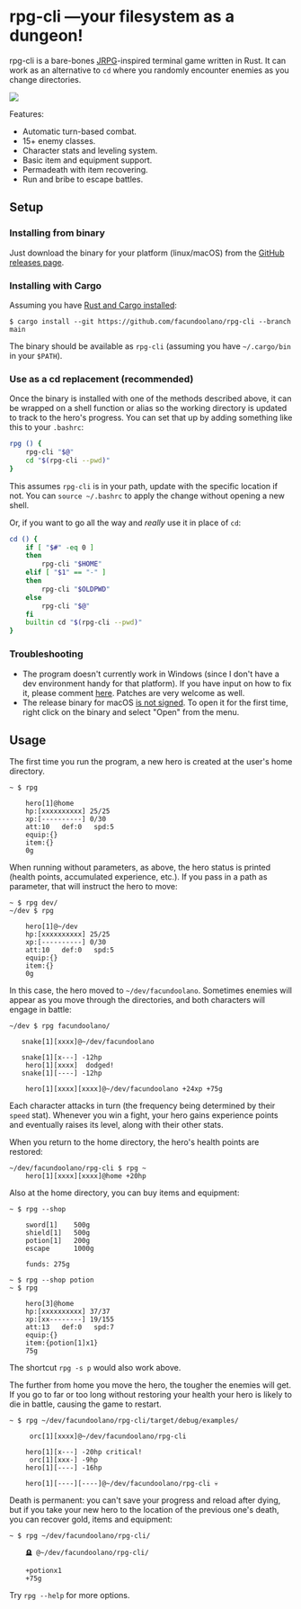 # rpg-cli —your filesystem as a dungeon!

rpg-cli is a bare-bones [JRPG](https://en.wikipedia.org/wiki/JRPG)-inspired terminal game written in Rust. It can work as an alternative to `cd` where you randomly encounter enemies as you change directories.

![](rpg-cli.png)

Features:

* Automatic turn-based combat.
* 15+ enemy classes.
* Character stats and leveling system.
* Basic item and equipment support.
* Permadeath with item recovering.
* Run and bribe to escape battles.

## Setup

### Installing from binary

Just download the binary for your platform (linux/macOS) from the [GitHub releases page](https://github.com/facundoolano/rpg-cli/releases/latest).

### Installing with Cargo
Assuming you have [Rust and Cargo installed](https://doc.rust-lang.org/cargo/getting-started/installation.html#install-rust-and-cargo):

    $ cargo install --git https://github.com/facundoolano/rpg-cli --branch main

The binary should be available as `rpg-cli` (assuming you have `~/.cargo/bin` in your `$PATH`).

### Use as a cd replacement (recommended)

Once the binary is installed with one of the methods described above, it can be wrapped on a shell function or alias
so the working directory is updated to track to the hero's progress. You can set that up by adding something like this to your `.bashrc`:

```sh
rpg () {
    rpg-cli "$@"
    cd "$(rpg-cli --pwd)"
}
```

This assumes `rpg-cli` is in your path, update with the specific location if not. You can `source ~/.bashrc` to apply the change without opening a new shell.

Or, if you want to go all the way and *really* use it in place of `cd`:

```sh
cd () {
    if [ "$#" -eq 0 ]
    then
        rpg-cli "$HOME"
    elif [ "$1" == "-" ]
    then
        rpg-cli "$OLDPWD"
    else
        rpg-cli "$@"
    fi
    builtin cd "$(rpg-cli --pwd)"
}
```


### Troubleshooting

* The program doesn't currently work in Windows (since I don't have a dev environment handy for that platform). If you have input on how to fix it, please comment [here](https://github.com/facundoolano/rpg-cli/issues/17). Patches are very welcome as well.
* The release binary for macOS [is not signed](https://github.com/facundoolano/rpg-cli/issues/27). To open it for the first time, right click on the binary and select "Open" from the menu.

## Usage

The first time you run the program, a new hero is created at the user's home directory.

    ~ $ rpg

        hero[1]@home
        hp:[xxxxxxxxxx] 25/25
        xp:[----------] 0/30
        att:10   def:0   spd:5
        equip:{}
        item:{}
        0g

When running without parameters, as above, the hero status is printed (health points, accumulated experience, etc.). If you pass in a path as parameter, that will instruct the hero to move:

    ~ $ rpg dev/
    ~/dev $ rpg

        hero[1]@~/dev
        hp:[xxxxxxxxxx] 25/25
        xp:[----------] 0/30
        att:10   def:0   spd:5
        equip:{}
        item:{}
        0g

In this case, the hero moved to `~/dev/facundoolano`. Sometimes enemies will appear as you move through the directories,
and both characters will engage in battle:

    ~/dev $ rpg facundoolano/

       snake[1][xxxx]@~/dev/facundoolano

       snake[1][x---] -12hp
        hero[1][xxxx]  dodged!
       snake[1][----] -12hp

        hero[1][xxxx][xxxx]@~/dev/facundoolano +24xp +75g

Each character attacks in turn (the frequency being determined by their `speed` stat).
Whenever you win a fight, your hero gains experience points and eventually raises its level, along with their other stats.

When you return to the home directory, the hero's health points are restored:

    ~/dev/facundoolano/rpg-cli $ rpg ~
        hero[1][xxxx][xxxx]@home +20hp

Also at the home directory, you can buy items and equipment:

    ~ $ rpg --shop

        sword[1]    500g
        shield[1]   500g
        potion[1]   200g
        escape      1000g

        funds: 275g

    ~ $ rpg --shop potion
    ~ $ rpg

        hero[3]@home
        hp:[xxxxxxxxxx] 37/37
        xp:[xx--------] 19/155
        att:13   def:0   spd:7
        equip:{}
        item:{potion[1]x1}
        75g

The shortcut `rpg -s p` would also work above.

The further from home you move the hero, the tougher the enemies will get. If you go to far or too long without restoring your health your hero is likely to die in battle, causing the game to restart.

    ~ $ rpg ~/dev/facundoolano/rpg-cli/target/debug/examples/

         orc[1][xxxx]@~/dev/facundoolano/rpg-cli

        hero[1][x---] -20hp critical!
         orc[1][xxx-] -9hp
        hero[1][----] -16hp

        hero[1][----][----]@~/dev/facundoolano/rpg-cli 💀

Death is permanent: you can't save your progress and reload after dying, but if you take your new hero to the location of the previous one's death,
you can recover gold, items and equipment:

    ~ $ rpg ~/dev/facundoolano/rpg-cli/

        🪦 @~/dev/facundoolano/rpg-cli/

        +potionx1
        +75g


Try `rpg --help` for more options.
